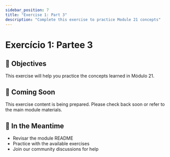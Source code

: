```yaml
---
sidebar_position: 7
title: "Exercise 1: Part 3"
description: "Complete this exercise to practice Module 21 concepts"
---
```


# Exercício 1: Partee 3

## 🎯 Objectives

This exercise will help you practice the concepts learned in Módulo 21.

## 📝 Coming Soon

This exercise content is being prepared. Please check back soon or refer to the main module materials.

## 🚀 In the Meantime

- Revisar the module README
- Practice with the available exercises
- Join our community discussions for help
